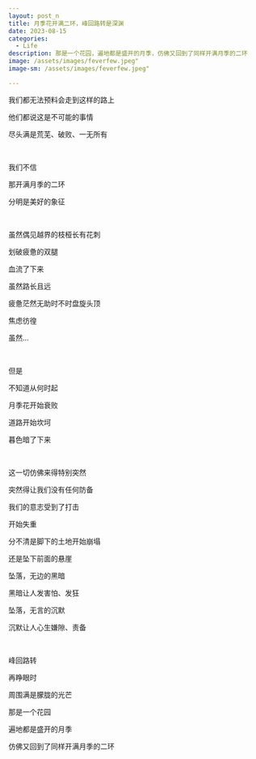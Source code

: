 ```yaml
---
layout: post_n
title: 月季花开满二环，峰回路转是深渊
date: 2023-08-15
categories:
  - Life
description: 那是一个花园，遍地都是盛开的月季，仿佛又回到了同样开满月季的二环
image: /assets/images/feverfew.jpeg"
image-sm: /assets/images/feverfew.jpeg"

---
```


我们都无法预料会走到这样的路上

他们都说这是不可能的事情

尽头满是荒芜、破败、一无所有

<br/>


我们不信

那开满月季的二环

分明是美好的象征

<br/>

虽然偶见越界的枝桠长有花刺

划破疲惫的双腿

血流了下来

虽然路长且远

疲惫茫然无助时不时盘旋头顶

焦虑彷徨

虽然…

<br/>

但是

不知道从何时起

月季花开始衰败

道路开始坎坷

暮色暗了下来

<br/>

这一切仿佛来得特别突然

突然得让我们没有任何防备

我们的意志受到了打击

开始失重

分不清是脚下的土地开始崩塌

还是坠下前面的悬崖

坠落，无边的黑暗

黑暗让人发害怕、发狂

坠落，无言的沉默

沉默让人心生嫌隙、责备

<br/>

峰回路转

再睁眼时

周围满是朦胧的光芒

那是一个花园

遍地都是盛开的月季

仿佛又回到了同样开满月季的二环
